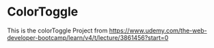 # ColorToggle

This is the colorToggle Project from 
https://www.udemy.com/the-web-developer-bootcamp/learn/v4/t/lecture/3861456?start=0